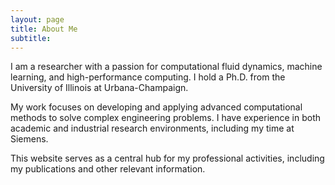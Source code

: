 ```yaml
---
layout: page
title: About Me
subtitle: 
---
```


I am a researcher with a passion for computational fluid dynamics, machine learning, and high-performance computing. I hold a Ph.D. from the University of Illinois at Urbana-Champaign.

My work focuses on developing and applying advanced computational methods to solve complex engineering problems. I have experience in both academic and industrial research environments, including my time at Siemens.

This website serves as a central hub for my professional activities, including my publications and other relevant information.
